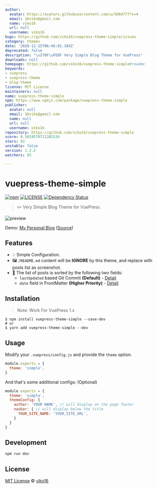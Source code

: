 ```yaml
---
author:
  avatar: https://avatars.githubusercontent.com/u/5064777?v=4
  email: 16viko@gmail.com
  name: viko16
  url: null
  username: viko16
bugs: https://github.com/viko16/vuepress-theme-simple/issues
category: themes
date: '2020-12-15T06:46:01.384Z'
deprecated: false
description: "\u270F\uFE0F Very Simple Blog Theme for VuePress"
downloads: null
homepage: https://github.com/viko16/vuepress-theme-simple#readme
keywords:
- vuepress
- vuepress-theme
- blog-theme
license: MIT License
maintainers: null
name: vuepress-theme-simple
npm: https://www.npmjs.com/package/vuepress-theme-simple
publisher:
  avatar: null
  email: 16viko@gmail.com
  name: null
  url: null
  username: viko16
repository: https://github.com/viko16/vuepress-theme-simple
score: 0.5029570711382534
stars: 83
unstable: false
version: 1.2.2
watchers: 83

---
```


# vuepress-theme-simple

[![npm](https://img.shields.io/npm/v/vuepress-theme-simple.svg)](https://www.npmjs.com/package/vuepress-theme-simple)
[![LICENSE](https://img.shields.io/npm/l/vuepress-theme-simple.svg)](https://github.com/viko16/vuepress-theme-simple/blob/master/LICENSE)
[![Dependency Status](https://david-dm.org/viko16/vuepress-theme-simple.svg?theme=shields.io)](https://david-dm.org/viko16/vuepress-theme-simple)

> ✏️ Very Simple Blog Theme for VuePress.

![preview](https://user-images.githubusercontent.com/5064777/52162728-51198680-2713-11e9-9546-e737600be782.png)

Demo: [My Personal Blog](https://ukn.me/) ([Source](https://github.com/viko16/vuepress-blog))

## Features
- 💡 Simple Configuration.
- 🖼️ `/README.md` content will be **IGNORE** by this theme, and replace with posts list as screenshot.
- 📅 The list of posts is sorted by the following two fields:
  - `lastUpdated` based Git Commit **(Default)** - [Detail](https://vuepress.vuejs.org/theme/default-theme-config.html#last-updated)
  - `date` field in FrontMatter **(Higher Priority)** - [Detail](https://vuepress.vuejs.org/guide/frontmatter.html)

## Installation

> Note: Work For VuePress 1.x

```shell
$ npm install vuepress-theme-simple --save-dev
# or
$ yarn add vuepress-theme-simple --dev
```

## Usage

Modify your `.vuepress/config.js` and provide the `theme` option.

```js
module.exports = {
  theme: 'simple',
}
```

And that's some additional configs: (Optional) 
```js
module.exports = {
  theme: 'simple',
  themeConfig: {
    author: 'YOUR NAME', // will display on the page footer
    navbar: { // will display below the title
      YOUR_SITE_NAME: 'YOUR_SITE_URL',
    }
  }
}
```

## Development

```sh
npm run dev
```

## License

[MIT License](https://opensource.org/licenses/MIT) © [viko16](https://github.com/viko16)

